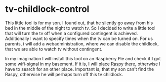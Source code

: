 # tv-childlock-control

This little tool is for my son. I found out, that he silently go away from his bed in the middle of the night to watch tv.
So I decided to write a little tool that will turn the tv off when a configured contingent is achieved.
Additionally I want to specify times when the tv can be turned on. For us parents,
i will add a webadministration, where we can disable the childlock, that we are able to watch tv without contingent.

In my imagination I will install this tool on an Raspberry Pie and check if I got some wifi-signal in my basement. If it is, I will place Raspy there, otherwise I have to search for an other place. Important is, that my son can't find the Raspy, otherwise he will perhaps turn off this tv childlock.
